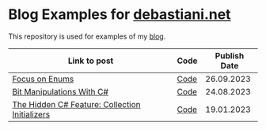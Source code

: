 # Blog Examples for [debastiani.net](https://debastiani.net)

This repository is used for examples of my [blog](https://debastiani.net).

| Link to post                                                                                                                       | Code                                                 | Publish Date |
| ---------------------------------------------------------------------------------------------------------------------------------- | ---------------------------------------------------- | ------------ |
| [Focus on Enums](https://debastiani.net/Blog/focus-on-enums)                                                                       | [Code](Enums/)                                       | 26.09.2023   |
| [Bit Manipulations With C#](https://debastiani.net/Blog/bit-manipulations-with-csharp)                                             | [Code](BitManipulations/)                            | 24.08.2023   |
| [The Hidden C# Feature: Collection Initializers](https://debastiani.net/Blog/the-hidden-csharp-feature-collection-initializers)    | [Code](CollectionInitializers/)                      | 19.01.2023   |
